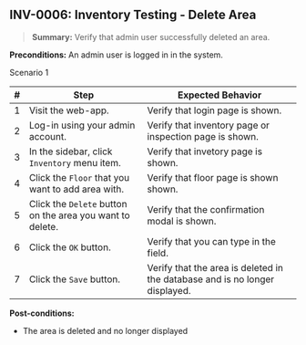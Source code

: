 ## **INV-0006:** Inventory Testing - Delete Area  

> **Summary:** Verify that admin user successfully deleted an area.  <br>

**Preconditions:** An admin user is logged in in the system.

Scenario 1 

 | \# | Step | Expected Behavior | 
 |----|------|-------------------| 
 |  1 |  Visit the web-app.    | Verify that login page is shown.  | 
 |  2 |  Log-in using your admin account.   | Verify that inventory page or inspection page is shown.   | 
 |  3 |  In the sidebar, click `Inventory` menu item.   | Verify that invetory page is shown.   |
 |  4 |  Click the `Floor` that you want to add area with.   | Verify that floor page  is shown shown.   |
 |  5 |  Click the `Delete` button on the area you want to delete.   | Verify that the confirmation modal is shown.   |  
 |  6 |  Click the `OK` button.   | Verify that you can type in the field.   |  
 |  7 | Click the `Save` button.   | Verify that the area is deleted in the database and is no longer displayed.   |  

**Post-conditions:**  

 - The area is deleted and no longer displayed
